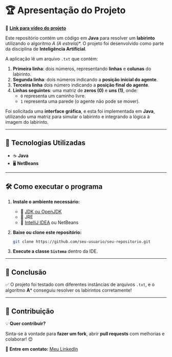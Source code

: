 # 🏆 Apresentação do Projeto

🎥 **[Link para vídeo do projeto](https://drive.google.com/drive/folders/1_-CVj1hsykOQnFXxOEL42Anl9pmzJhxk)**

Este repositório contém um código em **Java** para resolver um **labirinto** utilizando o algoritmo **A* (A estrela)**. O projeto foi desenvolvido como parte da disciplina de **Inteligência Artificial**.

A aplicação lê um arquivo `.txt` que contém:
1. **Primeira linha**: dois números, representando **linhas** e **colunas** do labirinto.
2. **Segunda linha**: dois números indicando a **posição inicial do agente**.
3. **Terceira linha** dois número indicando a **posição final do agente**.
4. **Linhas seguintes**: uma matriz de **zeros (0)** e **uns (1)**, onde:
   - `0` representa um caminho livre.
   - `1` representa uma parede (o agente não pode se mover).

Foi solicitada uma **interface gráfica**, e esta foi implementada em **Java**, utilizando uma matriz para simular o labirinto e integrando a lógica à imagem do labirinto.

---

## 🚀 Tecnologias Utilizadas

- ☕ **Java**
- 🖥️ **NetBeans**

---

## 🛠️ Como executar o programa

1. **Instale o ambiente necessário:**
   - 🔹 [JDK ou OpenJDK](https://openjdk.org/)
   - 🔹 JRE
   - 🔹 [IntelliJ IDEA](https://www.jetbrains.com/idea/) ou NetBeans

2. **Baixe ou clone este repositório:**
   ```sh
   git clone https://github.com/seu-usuario/seu-repositorio.git
   ```

3. **Execute a classe `Sistema`** dentro da IDE.

---

## 🎯 Conclusão

✅ O projeto foi testado com diferentes instâncias de arquivos `.txt`, e o algoritmo **A*** conseguiu resolver os labirintos corretamente!

---

## 🤝 Contribuição

💡 **Quer contribuir?**

Sinta-se à vontade para **fazer um fork**, abrir **pull requests** com melhorias e colaborar! 😊

📩 **Entre em contato:** [Meu LinkedIn](https://www.linkedin.com/in/romulo-soares-rocha/)

